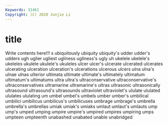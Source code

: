 ```yaml
---
Keywords: 31461
Copyright: (C) 2020 Junjie Li
---
```


# title

Write contents here!!!
s 
ubiquitously 
ubiquity 
ubiquity's
udder 
udder's 
udders 
ugh 
uglier 
ugliest 
ugliness 
ugliness's 
ugly 
uh
ukelele 
ukelele's 
ukeleles 
ukulele 
ukulele's 
ukuleles 
ulcer 
ulcer's 
ulcerate 
ulcerated
ulcerates 
ulcerating 
ulceration 
ulceration's 
ulcerations 
ulcerous 
ulcers 
ulna 
ulna's 
ulnae
ulnas 
ulterior 
ultimata 
ultimate 
ultimate's 
ultimately 
ultimatum 
ultimatum's 
ultimatums 
ultra
ultra's 
ultraconservative 
ultraconservative's 
ultraconservatives 
ultramarine 
ultramarine's 
ultras 
ultrasonic 
ultrasonically 
ultrasound
ultrasound's 
ultrasounds 
ultraviolet 
ultraviolet's 
ululate 
ululated 
ululates 
ululating 
um 
umbel
umbel's 
umbels 
umber 
umber's 
umbilical 
umbilici 
umbilicus 
umbilicus's 
umbilicuses 
umbrage
umbrage's 
umbrella 
umbrella's 
umbrellas 
umiak 
umiak's 
umiaks 
umlaut 
umlaut's 
umlauts
ump 
ump's 
umped 
umping 
umpire 
umpire's 
umpired 
umpires 
umpiring 
umps
umpteen 
umpteenth 
unabashed 
unabated 
unable 
unabridged 
